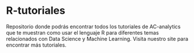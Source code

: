 # R-tutoriales
Repositorio donde podrás encontrar todos los tutoriales de AC-analytics que te muestran como usar el lenguaje R para diferentes temas relacionados con Data Science y Machine Learning.
Visita nuestro site para encontrar más tutoriales.
